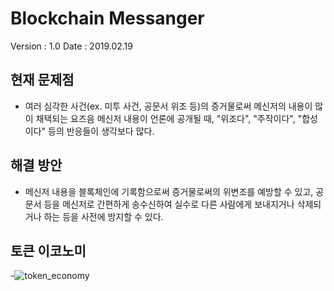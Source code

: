 # Blockchain Messanger
Version : 1.0   Date : 2019.02.19


## 현재 문제점
- 여러 심각한 사건(ex. 미투 사건, 공문서 위조 등)의 증거물로써 메신저의 내용이 많이 채택되는 요즈음 메신저 내용이 언론에 공개될 때, "위조다", "주작이다", "합성이다" 등의 반응들이 생각보다 많다.


## 해결 방안
- 메신저 내용을 블록체인에 기록함으로써 증거물로써의 위변조를 예방할 수 있고, 공문서 등을 메신저로 간편하게 송수신하여 실수로 다른 사람에게 보내지거나 삭제되거나 하는 등을 사전에 방지할 수 있다.


## 토큰 이코노미
-![token_economy](https://user-images.githubusercontent.com/41232056/52996094-cd280400-345f-11e9-98ca-61fd279e56a4.png)
